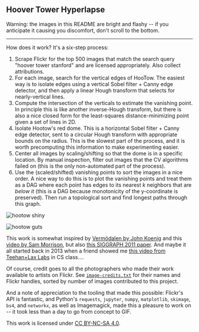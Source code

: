 Hoover Tower Hyperlapse
-----------------------

Warning: the images in this README are bright and flashy -- if you anticipate
it causing you discomfort, don't scroll to the bottom.

---

How does it work? It's a six-step process:

1. Scrape Flickr for the top 500 images that match the search query "hoover
   tower stanford" and are licensed appropriately. Also collect attributions.
2. For each image, search for the vertical edges of HooTow. The easiest way is
   to isolate edges using a vertical Sobel filter + Canny edge detector, and
then apply a linear Hough transform that selects for nearly-vertical lines.
3. Compute the intersection of the verticals to estimate the vanishing point.
   In principle this is like another inverse-Hough transform, but there is also
a nice closed form for the least-squares distance-minimizing point given a set
of lines in 2D.
4. Isolate Hootow's red dome. This is a horizontal Sobel filter + Canny edge
   detector, sent to a circular Hough transform with appropriate bounds on the
radius. This is the slowest part of the process, and it is worth precomputing
this information to make experimenting easier.
5. Center all images by scaling/shifting so that the dome is in a specific
   location. By manual inspection, filter out images that the CV algorithms
failed on (this is the only non-automated part of the process).
6. Use the (scaled/shifted) vanishing points to sort the images in a nice
   order. A nice way to do this is to plot the vanishing points and treat them
as a DAG where each point has edges to its nearest _k_ neighbors that are
_below it_ (this is a DAG because monotonicity of the y-coordinate is
preserved). Then run a topological sort and find longest paths through this
graph.

![hootow shiny](hootow.gif)

![hootow guts](hootow-guts.gif)

This work is somewhat inspired by [Vermödalen by John
Koenig](https://www.youtube.com/watch?v=8ftDjebw8aA) and this [video by Sam
Morrison](https://www.youtube.com/watch?v=WTGmxCpo89c), but also [this SIGGRAPH
2011 paper](http://graphics.cs.cmu.edu/projects/crossDomainMatching/). And
 maybe it all started back in 2013 when a friend showed me [this video from
Teehan+Lax Labs](https://www.youtube.com/watch?v=ngdAF_QFvRc) in CS class....

Of course, credit goes to all the photographers who made their work available
to artists on Flickr. See [`image-credits.txt`](image-credits.txt) for their
names and Flickr handles, sorted by number of images contributed to this
project.

And a note of appreciation to the tooling that made this possible: Flickr's API
is fantastic, and Python's `requests`, `jupyter`, `numpy`, `matplotlib`,
`skimage`, `bs4`, and `networkx`, as well as Imagemagick, made this a pleasure
to work on -- it took less than a day to go from concept to GIF.

This work is licensed under [CC BY-NC-SA
4.0](https://creativecommons.org/licenses/by-nc-sa/4.0/).
